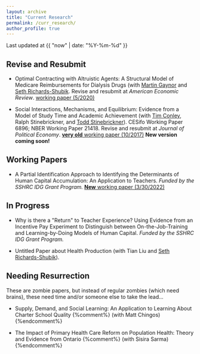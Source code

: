 ```yaml
---
layout: archive
title: "Current Research"
permalink: /curr_research/
author_profile: true
---
```


Last updated at {{ "now" | date: "%Y-%m-%d" }}

## Revise and Resubmit

* Optimal Contracting with Altruistic Agents: A Structural Model of Medicare Reimbursements for Dialysis Drugs (with [Martin Gaynor](https://www.andrew.cmu.edu/user/mgaynor/) and [Seth Richards-Shubik](http://www.lehigh.edu/~ser315/). Revise and resubmit at *American Economic Review*. [working paper (5/2020)](/files/research/medicare_screening_2020_05.pdf)

 
* Social Interactions, Mechanisms, and Equilibrium: Evidence from a Model of Study Time and Academic Achievement (with [Tim Conley](https://economics.uwo.ca/people/faculty/conley.html), Ralph Stinebrickner, and [Todd Stinebrickner](https://economics.uwo.ca/people/faculty/stinebrickner.html)). CESifo Working Paper 6896; NBER Working Paper 21418. 
Revise and resubmit at *Journal of Political Economy*.
[**very old** working paper (10/2017)](/files/research/Conley_Mehta_Stinebrickner_Stinebrickner_friendstudy_2017_10_10.pdf)
**New version coming soon!**

## Working Papers

* A Partial Identification Approach to Identifying the Determinants of Human Capital Accumulation: An Application to Teachers. *Funded by the SSHRC IDG Grant Program.* [**New** working paper (3/30/2022)](/files/research/mehta_OJT_LBD_teachers_partial_identification.pdf)

## In Progress

* Why is there a "Return" to Teacher Experience? Using Evidence from an Incentive Pay Experiment to Distinguish between On-the-Job-Training and Learning-by-Doing Models of Human Capital. *Funded by the SSHRC IDG Grant Program.*

* Untitled Paper about Health Production (with Tian Liu and [Seth Richards-Shubik](http://www.lehigh.edu/~ser315)).

## Needing Resurrection

These are zombie papers, but instead of regular zombies (which need brains), these need time and/or someone else to take the lead...

* Supply, Demand, and Social Learning: An Application to Learning About Charter School Quality 
{%comment%} (with Matt Chingos) {%endcomment%}

* The Impact of Primary Health Care Reform on Population Health: Theory and Evidence from Ontario 
{%comment%} (with Sisira Sarma) {%endcomment%}
